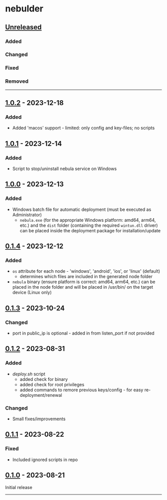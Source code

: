 # nebulder 

## [Unreleased]

### Added

### Changed

### Fixed

### Removed

____
## [1.0.2] - 2023-12-18
### Added

- Added 'macos' support - limited: only config and key-files; no scripts

## [1.0.1] - 2023-12-14
### Added

- Script to stop/uninstall nebula service on Windows

## [1.0.0] - 2023-12-13
### Added

- Windows batch file for automatic deployment (must be executed as Administrator)
  - `nebula.exe` (for the appropriate Windows platform: amd64, arm64, etc.) and the `dist` folder (containing the required `wintun.dll` driver) can be placed inside the deployment package for installation/update

## [0.1.4] - 2023-12-12
### Added

- `os` attribute for each node - 'windows', 'android', 'ios', or 'linux' (default)
  - determines which files are included in the generated node folder
- `nebula` binary (ensure platform is correct: amd64, arm64, etc.) can be placed in the node folder and will be placed in /usr/bin/ on the target device (Linux only)

## [0.1.3] - 2023-10-24
### Changed

- port in public_ip is optional - added in from listen_port if not provided

## [0.1.2] - 2023-08-31
### Added

- *deploy.sh* script
  - added check for binary
  - added check for root privileges
  - added commands to remore previous keys/config - for easy re-deployment/renewal

### Changed

- Small fixes/improvements

## [0.1.1] - 2023-08-22
### Fixed

- Included ignored scripts in repo

## [0.1.0] - 2023-08-21

Initial release

____
[Unreleased]: https://github.com/erykjj/nebulder
[1.0.2]: https://github.com/erykjj/nebulder/releases/tag/v1.0.2
[1.0.1]: https://github.com/erykjj/nebulder/releases/tag/v1.0.1
[1.0.0]: https://github.com/erykjj/nebulder/releases/tag/v1.0.0
[0.1.4]: https://github.com/erykjj/nebulder/releases/tag/v0.1.4
[0.1.3]: https://github.com/erykjj/nebulder/releases/tag/v0.1.3
[0.1.2]: https://github.com/erykjj/nebulder/releases/tag/v0.1.2
[0.1.1]: https://github.com/erykjj/nebulder/releases/tag/v0.1.1
[0.1.0]: https://github.com/erykjj/nebulder/releases/tag/v0.1.0
